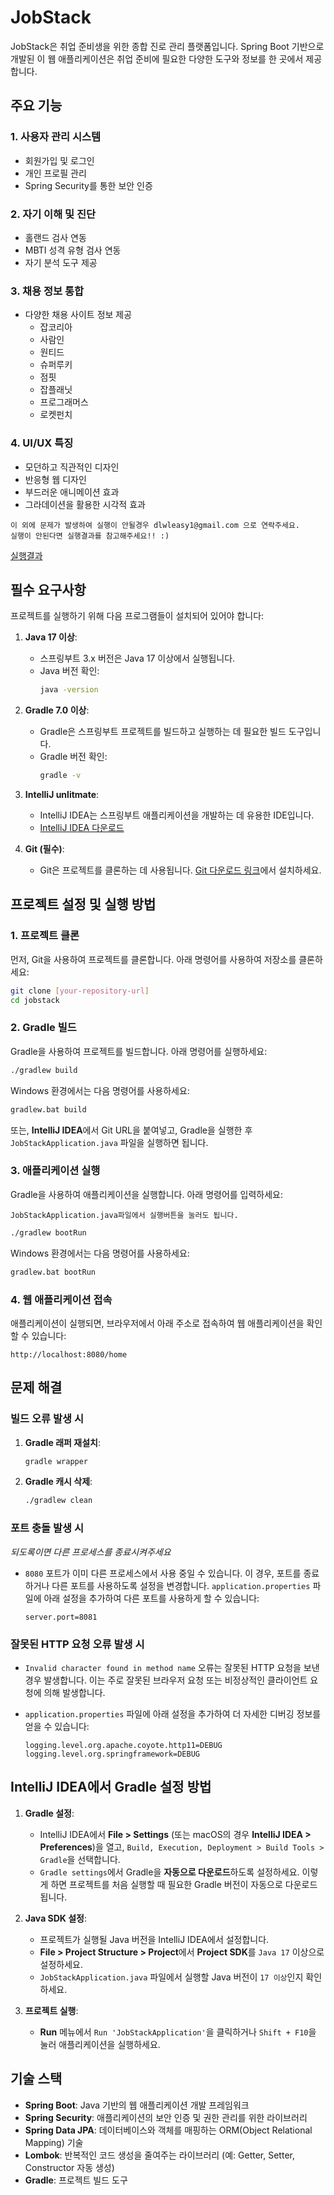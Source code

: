 
# JobStack

JobStack은 취업 준비생을 위한 종합 진로 관리 플랫폼입니다. Spring Boot 기반으로 개발된 이 웹 애플리케이션은 취업 준비에 필요한 다양한 도구와 정보를 한 곳에서 제공합니다.

## 주요 기능

### 1. 사용자 관리 시스템
- 회원가입 및 로그인
- 개인 프로필 관리
- Spring Security를 통한 보안 인증

### 2. 자기 이해 및 진단
- 홀랜드 검사 연동
- MBTI 성격 유형 검사 연동
- 자기 분석 도구 제공

### 3. 채용 정보 통합
- 다양한 채용 사이트 정보 제공
  - 잡코리아
  - 사람인
  - 원티드
  - 슈퍼루키
  - 점핏
  - 잡플래닛
  - 프로그래머스
  - 로켓펀치

### 4. UI/UX 특징
- 모던하고 직관적인 디자인
- 반응형 웹 디자인
- 부드러운 애니메이션 효과
- 그라데이션을 활용한 시각적 효과


```
이 외에 문제가 발생하여 실행이 안될경우 dlwleasy1@gmail.com 으로 연락주세요.
실행이 안된다면 실행결과를 참고해주세요!! :) 
```
[실행결과](https://youtu.be/mavMFM75pO8?si=qKTfenF1Tf2Yl3lT)



## 필수 요구사항

프로젝트를 실행하기 위해 다음 프로그램들이 설치되어 있어야 합니다:

1. **Java 17 이상**:
   - 스프링부트 3.x 버전은 Java 17 이상에서 실행됩니다.
   - Java 버전 확인:
     ```bash
     java -version
     ```

2. **Gradle 7.0 이상**:
   - Gradle은 스프링부트 프로젝트를 빌드하고 실행하는 데 필요한 빌드 도구입니다.
   - Gradle 버전 확인:
     ```bash
     gradle -v
     ```

3. **IntelliJ unlitmate**:
   - IntelliJ IDEA는 스프링부트 애플리케이션을 개발하는 데 유용한 IDE입니다.
   - [IntelliJ IDEA 다운로드](https://www.jetbrains.com/idea/)

4. **Git (필수)**:
   - Git은 프로젝트를 클론하는 데 사용됩니다. [Git 다운로드 링크](https://git-scm.com/)에서 설치하세요.

## 프로젝트 설정 및 실행 방법

### 1. 프로젝트 클론
먼저, Git을 사용하여 프로젝트를 클론합니다. 아래 명령어를 사용하여 저장소를 클론하세요:

```bash
git clone [your-repository-url]
cd jobstack
````

### 2. Gradle 빌드

Gradle을 사용하여 프로젝트를 빌드합니다. 아래 명령어를 실행하세요:

```bash
./gradlew build
```

Windows 환경에서는 다음 명령어를 사용하세요:

```bash
gradlew.bat build
```

또는, **IntelliJ IDEA**에서 Git URL을 붙여넣고, Gradle을 실행한 후 `JobStackApplication.java` 파일을 실행하면 됩니다.

### 3. 애플리케이션 실행

Gradle을 사용하여 애플리케이션을 실행합니다. 아래 명령어를 입력하세요:

```
JobStackApplication.java파일에서 실행버튼을 눌러도 됩니다.
```

```bash
./gradlew bootRun
```

Windows 환경에서는 다음 명령어를 사용하세요:

```bash
gradlew.bat bootRun
```



### 4. 웹 애플리케이션 접속

애플리케이션이 실행되면, 브라우저에서 아래 주소로 접속하여 웹 애플리케이션을 확인할 수 있습니다:

```
http://localhost:8080/home
```

## 문제 해결

### 빌드 오류 발생 시

1. **Gradle 래퍼 재설치**:

   ```bash
   gradle wrapper
   ```

2. **Gradle 캐시 삭제**:

   ```bash
   ./gradlew clean
   ```

### 포트 충돌 발생 시
*되도록이면 다른 프로세스를 종료시켜주세요*

* `8080` 포트가 이미 다른 프로세스에서 사용 중일 수 있습니다. 이 경우, 포트를 종료하거나 다른 포트를 사용하도록 설정을 변경합니다. `application.properties` 파일에 아래 설정을 추가하여 다른 포트를 사용하게 할 수 있습니다:

  ```properties
  server.port=8081
  ```

### 잘못된 HTTP 요청 오류 발생 시

* `Invalid character found in method name` 오류는 잘못된 HTTP 요청을 보낸 경우 발생합니다. 이는 주로 잘못된 브라우저 요청 또는 비정상적인 클라이언트 요청에 의해 발생합니다.
* `application.properties` 파일에 아래 설정을 추가하여 더 자세한 디버깅 정보를 얻을 수 있습니다:

  ```properties
  logging.level.org.apache.coyote.http11=DEBUG
  logging.level.org.springframework=DEBUG
  ```

## IntelliJ IDEA에서 Gradle 설정 방법

1. **Gradle 설정**:

   * IntelliJ IDEA에서 **File > Settings** (또는 macOS의 경우 **IntelliJ IDEA > Preferences**)을 열고, `Build, Execution, Deployment > Build Tools > Gradle`을 선택합니다.
   * `Gradle settings`에서 Gradle을 **자동으로 다운로드**하도록 설정하세요. 이렇게 하면 프로젝트를 처음 실행할 때 필요한 Gradle 버전이 자동으로 다운로드됩니다.

2. **Java SDK 설정**:

   * 프로젝트가 실행될 Java 버전을 IntelliJ IDEA에서 설정합니다.
   * **File > Project Structure > Project**에서 **Project SDK**를 `Java 17` 이상으로 설정하세요.
   * `JobStackApplication.java` 파일에서 실행할 Java 버전이 `17 이상`인지 확인하세요.

3. **프로젝트 실행**:

   * **Run** 메뉴에서 `Run 'JobStackApplication'`을 클릭하거나 `Shift + F10`을 눌러 애플리케이션을 실행하세요.

## 기술 스택

* **Spring Boot**: Java 기반의 웹 애플리케이션 개발 프레임워크
* **Spring Security**: 애플리케이션의 보안 인증 및 권한 관리를 위한 라이브러리
* **Spring Data JPA**: 데이터베이스와 객체를 매핑하는 ORM(Object Relational Mapping) 기술
* **Lombok**: 반복적인 코드 생성을 줄여주는 라이브러리 (예: Getter, Setter, Constructor 자동 생성)
* **Gradle**: 프로젝트 빌드 도구




